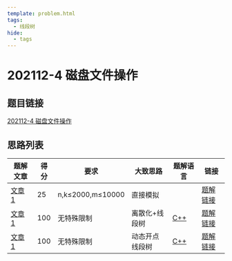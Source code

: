 ```yaml
---
template: problem.html
tags:
  - 线段树
hide:
  - tags
---
```

# 202112-4 磁盘文件操作

## 题目链接

[202112-4 磁盘文件操作](http://118.190.20.162/view.page?gpid=T135)

## 思路列表

<table id="idea_list" class="display nowrap" style="width:100%">
  <thead>
  <tr>
    <th>题解文章</th>
    <th>得分</th>
    <th>要求</th>
    <th>大致思路</th>
    <th>题解语言</th>
    <th>链接</th>
  </tr>
  </thead>
  <tbody>
    <tr>
      <td><a href="1">文章 1</a></td>
      <td>25</td>
      <td>n,k&le;2000,m&le;10000</th>
      <td>直接模拟</td>
      <td> </td>
      <td><a href="1#25">题解链接</a></td>
    </tr>
    <tr>
      <td><a href="1">文章 1</a></td>
      <td>100</td>
      <td>无特殊限制</th>
      <td>离散化+线段树</td>
      <td><a href="1#code1">C++</a></td>
      <td><a href="1#100">题解链接</a></td>
    </tr>
    <tr>
      <td><a href="1">文章 1</a></td>
      <td>100</td>
      <td>无特殊限制</th>
      <td>动态开点线段树</td>
      <td><a href="1#code2">C++</a></td>
      <td><a href="1#100_1">题解链接</a></td>
    </tr>
  </tbody>
</table>